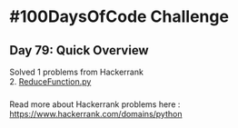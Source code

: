 # #100DaysOfCode Challenge
## Day 79: Quick Overview
Solved 1 problems from Hackerrank  
2. [ReduceFunction.py](https://github.com/divyatejakotteti/100DaysOfCode/blob/master/Day%2079/ReduceFunction.py)
### 
Read more about Hackerrank problems here : https://www.hackerrank.com/domains/python